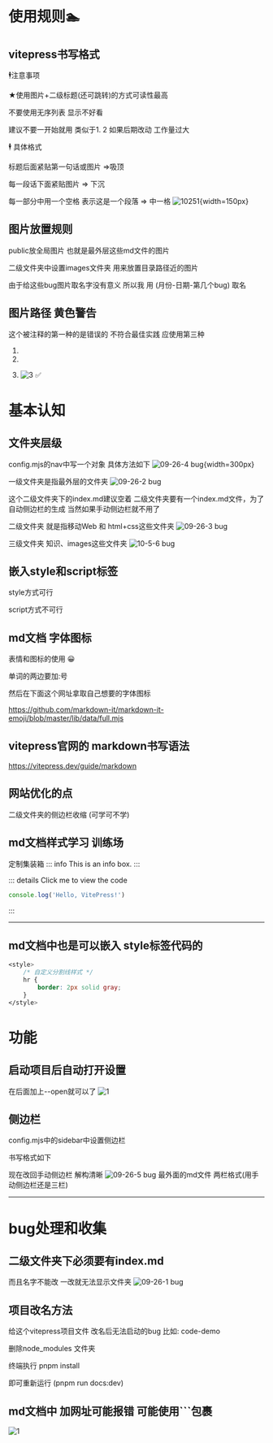 # 使用规则:swimmer:

## vitepress书写格式
:business_suit_levitating:注意事项

★使用图片+二级标题(还可跳转)的方式可读性最高 

不要使用无序列表 显示不好看

建议不要一开始就用 类似于1. 2 如果后期改动 工作量过大


:business_suit_levitating: 具体格式

标题后面紧贴第一句话或图片 =>吸顶

每一段话下面紧贴图片 => 下沉

每一部分中用一个空格 表示这是一个段落 => 中一格
![10251](/10-25/1.png){width=150px}

##  图片放置规则
public放全局图片 也就是最外层这些md文件的图片

二级文件夹中设置images文件夹 用来放置目录路径近的图片

由于给这些bug图片取名字没有意义 所以我
用 (月份-日期-第几个bug) 取名

## 图片路径 黄色警告
这个被注释的第一种的是错误的 不符合最佳实践 应使用第三种
1. <!-- ![1](./public/10-25/1.png) -->

2. <!-- ![2](/public/10-25/1.png) -->

3. ![3](/10-25/1.png) ✅

# 基本认知

##  文件夹层级
config.mjs的nav中写一个对象 具体方法如下
![09-26-4 bug](/9-26/9-26-4.png){width=300px}

一级文件夹是指最外层的文件夹 
![09-26-2 bug](/9-26/9-26-2.png)

这个二级文件夹下的index.md建议空着 
二级文件夹要有一个index.md文件，为了自动侧边栏的生成 
当然如果手动侧边栏就不用了 

二级文件夹 就是指移动Web 和 html+css这些文件夹
![09-26-3 bug](/9-26/9-26-3.png)

三级文件夹 知识、images这些文件夹
![10-5-6 bug](/10-5/10-5-6.png)


## 嵌入style和script标签
style方式可行 

script方式不可行

## md文档 字体图标
表情和图标的使用 :grinning:

单词的两边要加:号  

然后在下面这个网址拿取自己想要的字体图标

https://github.com/markdown-it/markdown-it-emoji/blob/master/lib/data/full.mjs 

## vitepress官网的 markdown书写语法
https://vitepress.dev/guide/markdown 

## 网站优化的点
二级文件夹的侧边栏收缩 (可学可不学)

## md文档样式学习 训练场
定制集装箱
::: info
This is an info box.
:::

::: details Click me to view the code
```js
console.log('Hello, VitePress!')
```
:::

<hr>

## md文档中也是可以嵌入 style标签代码的
```css
<style>
    /* 自定义分割线样式 */
    hr {
        border: 2px solid gray; 
    }
</style>
```


# 功能
## 启动项目后自动打开设置
在后面加上--open就可以了
![1](/12-05/1.png)

## 侧边栏
config.mjs中的sidebar中设置侧边栏

书写格式如下 

现在改回手动侧边栏 解构清晰
![09-26-5 bug](/9-26/9-26-5.png)
最外面的md文件 两栏格式(用手动侧边栏还是三栏)

<hr>

# bug处理和收集

## 二级文件夹下必须要有index.md 
而且名字不能改 一改就无法显示文件夹
![09-26-1 bug](/9-26/9-26-6.png)

## 项目改名方法 
给这个vitepress项目文件 改名后无法启动的bug 比如: code-demo

删除node_modules 文件夹

终端执行 pnpm install

即可重新运行 (pnpm run docs:dev)

## md文档中 加网址可能报错 可能使用```包裹
![1](/11-18/1.png)

##




